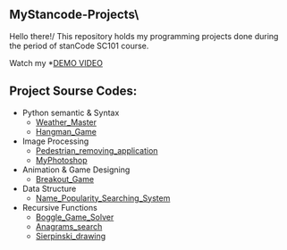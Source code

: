 ## MyStancode-Projects\
Hello there!/
This repository holds my programming projects done during the period of stanCode SC101 course.

Watch my *[DEMO VIDEO](https://drive.google.com/drive/folders/1BHrGv0szytG9rG50fECwLtI9RKyPdWuj?usp=sharing)

## Project Sourse Codes:
- Python semantic & Syntax
  - [Weather_Master](https://github.com/Wang-Chong-Ming/MystanCode-Projects/blob/main/MystanCode-Projects/Weather_Master/weather_master.py)
  - [Hangman_Game](https://github.com/Wang-Chong-Ming/MystanCode-Projects/blob/main/MystanCode-Projects/Hangman_Game/hangman.py)
- Image Processing
  - [Pedestrian_removing_application](https://github.com/Wang-Chong-Ming/MystanCode-Projects/blob/main/MystanCode-Projects/Pedestrian_removing_application/stanCodoshop.py)
  - [MyPhotoshop](https://github.com/Wang-Chong-Ming/MystanCode-Projects/blob/main/MystanCode-Projects/MyPhotoshop/best_photoshop_award.py)
- Animation & Game Designing
  - [Breakout_Game](https://github.com/Wang-Chong-Ming/MystanCode-Projects/blob/main/MystanCode-Projects/Breakout_Game/breakout.py)
- Data Structure
  - [Name_Popularity_Searching_System](https://github.com/Wang-Chong-Ming/MystanCode-Projects/blob/main/MystanCode-Projects/Name_Popularity_Searching_System/babygraphics.py)
- Recursive Functions
  - [Boggle_Game_Solver](https://github.com/Wang-Chong-Ming/MystanCode-Projects/blob/main/MystanCode-Projects/Boggle_Game_Solver/boggle.py)
  - [Anagrams_search](https://github.com/Wang-Chong-Ming/MystanCode-Projects/blob/main/MystanCode-Projects/Anagrams_search/anagram.py)
  - [Sierpinski_drawing](https://github.com/Wang-Chong-Ming/MystanCode-Projects/blob/main/MystanCode-Projects/Sierpinski_drawing/sierpinski.py)
